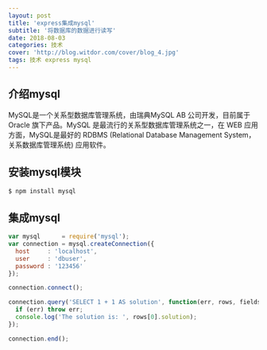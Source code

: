 ```yaml
---
layout: post
title: 'express集成mysql'
subtitle: '将数据库的数据进行读写'
date: 2018-08-03
categories: 技术
cover: 'http://blog.witdor.com/cover/blog_4.jpg'
tags: 技术 express mysql
---
```

## 介绍mysql
MySQL是一个关系型数据库管理系统，由瑞典MySQL AB 公司开发，目前属于 Oracle 旗下产品。MySQL 是最流行的关系型数据库管理系统之一，在 WEB 应用方面，MySQL是最好的 RDBMS (Relational Database Management System，关系数据库管理系统) 应用软件。

## 安装mysql模块

```bash
$ npm install mysql
```
## 集成mysql

```javascript
var mysql      = require('mysql');
var connection = mysql.createConnection({
  host     : 'localhost',
  user     : 'dbuser',
  password : '123456'
});

connection.connect();

connection.query('SELECT 1 + 1 AS solution', function(err, rows, fields) {
  if (err) throw err;
  console.log('The solution is: ', rows[0].solution);
});

connection.end();
```